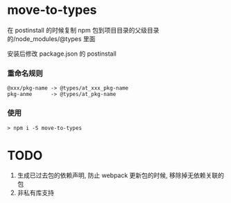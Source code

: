 # move-to-types

在 postinstall 的时候复制 npm 包到项目目录的父级目录的/node_modules/@types 里面

安装后修改 package.json 的 postinstall

### 重命名规则

```
@xxx/pkg-name -> @types/at_xxx_pkg-name
pkg-anme      -> @types/at_pkg-name
```

### 使用

```shell
> npm i -S move-to-types
```

# TODO

1. 生成已过去包的依赖声明, 防止 webpack 更新包的时候, 移除掉无依赖关联的包
2. 非私有库支持
